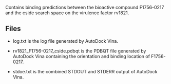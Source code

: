 Contains binding predictions between the bioactive compound F1756-0217 and the cside search space on the virulence factor rv1821.

## Files

- log.txt is the log file generated by AutoDock Vina.

- rv1821_F1756-0217_cside.pdbqt is the PDBQT file generated by AutoDock Vina containing the orientation and binding location of F1756-0217.

- stdoe.txt is the combined STDOUT and STDERR output of AutoDock Vina.


